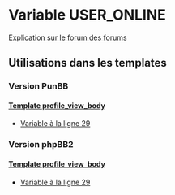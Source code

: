 # Variable USER_ONLINE
[Explication sur le forum des forums](http://forum.forumactif.com/t294113-listing-des-variables#USER_ONLINE)
## Utilisations dans les templates
### Version PunBB
#### [Template profile_view_body](punbb/profile_view_body.md)
* [Variable à la ligne 29](../punbb/profile_view_body.tpl#L29)
### Version phpBB2
#### [Template profile_view_body](subsilver/profile_view_body.md)
* [Variable à la ligne 29](../subsilver/profile_view_body.tpl#L29)